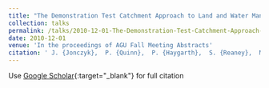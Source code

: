 ```yaml
---
title: "The Demonstration Test Catchment Approach to Land and Water Management in the river Eden Watershed, UK. (Invited)"
collection: talks
permalink: /talks/2010-12-01-The-Demonstration-Test-Catchment-Approach-to-Land-and-Water-Management-in-the-river-Eden-Watershed-UK-Invited
date: 2010-12-01
venue: 'In the proceedings of AGU Fall Meeting Abstracts'
citation: ' J. {Jonczyk},  P. {Quinn},  P. {Haygarth},  S. {Reaney},  M. {Wilkinson},  S. {Burke},  D. {McGonigle},  B. {Harris}, &quot;The Demonstration Test Catchment Approach to Land and Water Management in the river Eden Watershed, UK. (Invited).&quot; In the proceedings of AGU Fall Meeting Abstracts, 2010.'
---
```

Use [Google Scholar](https://scholar.google.com/scholar?q=The+Demonstration+Test+Catchment+Approach+to+Land+and+Water+Management+in+the+river+Eden+Watershed,+UK.+(Invited)){:target="_blank"} for full citation